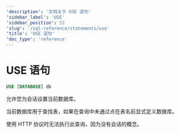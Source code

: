 ```yaml
---
'description': '文档关于 USE 语句'
'sidebar_label': 'USE'
'sidebar_position': 53
'slug': '/sql-reference/statements/use'
'title': 'USE 语句'
'doc_type': 'reference'
---
```



# USE 语句

```sql
USE [DATABASE] db
```

允许您为会话设置当前数据库。

当前数据库用于查找表，如果在查询中未通过点在表名前显式定义数据库。

使用 HTTP 协议时无法执行此查询，因为没有会话的概念。
